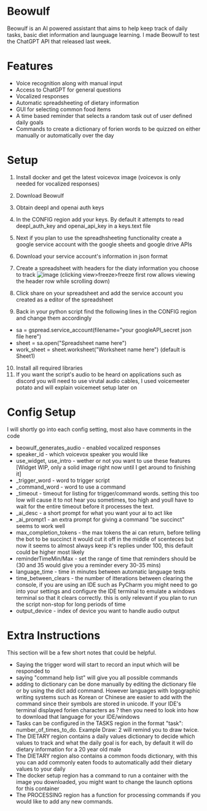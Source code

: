 # Beowulf
Beowulf is an AI powered assistant that aims to help keep track of daily tasks, basic diet information and launguage learning. I made Beowulf to test the ChatGPT API that released last week. 
# Features
- Voice recognition along with manual input
- Access to ChatGPT for general questions
- Vocalized responses
- Automatic spreadsheeting of dietary information
- GUI for selecting common food items
- A time based reminder that selects a random task out of user defined daily goals
- Commands to create a dictionary of forien words to be quizzed on either manually or automatically over the day

# Setup
1. Install docker and get the latest voicevox image (voicevox is only needed for vocalized responses)
2. Download Beowulf
3. Obtain deepl and openai auth keys
4. In the CONFIG region add your keys. By default it attempts to read deepl_auth_key and openai_api_key in a keys.text file
5. Next if you plan to use the spreadhsheeting functionality create a google service account with the google sheets and google drive APIs
6. Download your service account's information in json format
7. Create a spreadsheet with headers for the diaty information you choose to track
![image](https://user-images.githubusercontent.com/98662866/226198396-37be614c-1cf9-48fc-bfb2-6e595dab0e9c.png)
(clicking view>freeze>freeze first row allows viewing the header row while scrolling down)

8. Click share on your spreadsheet and add the service account you created as a editor of the spreadsheet
9. Back in your python script find the following lines in the CONFIG region and change them accordingly
- sa = gspread.service_account(filename="your googleAPI_secret json file here")
- sheet = sa.open("Spreadsheet name here")
- work_sheet = sheet.worksheet("Worksheet name here") (default is Sheet1)

10. Install all required libraries
11. If you want the script's audio to be heard on applications such as discord you will need to use virutal audio cables, I used voicemeeter potato and will explain voicemeet setup later on

# Config Setup
I will shortly go into each config setting, most also have comments in the code

- beowulf_generates_audio - enabled vocalized responses 
- speaker_id - which voicevox speaker you would like
- use_widget, use_intro - wether or not you want to use these features [Widget WIP, only a solid image right now until I get around to finishing it]
- _trigger_word - word to trigger script
- _command_word - word to use a command
- _timeout - timeout for listing for trigger/command words. setting this too low will cause it to not hear you sometimes, too high and youll have to wait for the entire timeout before it processes the text.
- _ai_desc - a short prompt for what you want your ai to act like
- _ai_prompt1 - an extra prompt for giving a command "be succinct" seems to work well
- max_completion_tokens - the max tokens the ai can return, before telling the bot to be succinct it would cut it off in the middle of scenteces but now it seems to almost always keep it's replies under 100, this default could be higher most likely
- reminderTimeMin/Max - set the range of time that reminders should be (30 and 35 would give you a reminder every 30-35 mins)
- language_time - time in minutes between automatic language tests
- time_between_clears - the number of itterations between clearing the console, if you are using an IDE such as PyCharm you might need to go into your settings and configure the IDE terminal to emulate a windows terminal so that it clears correctly. this is only relevant if you plan to run the script non-stop for long periods of time
- output_device - index of device you want to handle audio output

# Extra Instructions
This section will be a few short notes that could be helpful.
- Saying the trigger word will start to record an input which will be responded to
- saying "command help list" will give you all possible commands
- adding to dictionary can be done manually by editing the dictionary file or by using the dict add command. However languages with logographic writing systems such as Korean or Chinese are easier to add with the command since their symbols are stored in unicode. If your IDE's terminal displayed forien characters as ? then you need to look into how to download that language for your IDE/windows
- Tasks can be configured in the TASKS region in the format "task": number_of_times_to_do. Example Draw: 2 will remind you to draw twice.
- The DIETARY region contains a daily values dictionary to decide which values to track and what the daily goal is for each, by default it will do dietary information for a 20 year old male
- The DIETARY region also contains a common foods dictionary, with this you can add commonly eaten foods to automatically add their dietary values to your daily
- The docker setup region has a command to run a container with the image you downloaded, you might want to change the launch options for this container
- The PROCESSING region has a function for processing commands if you would like to add any new commands.

